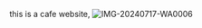 this is a cafe website, ![IMG-20240717-WA0006](https://github.com/user-attachments/assets/b5b2c0a6-40e4-449c-a4d7-57496b142c58)
